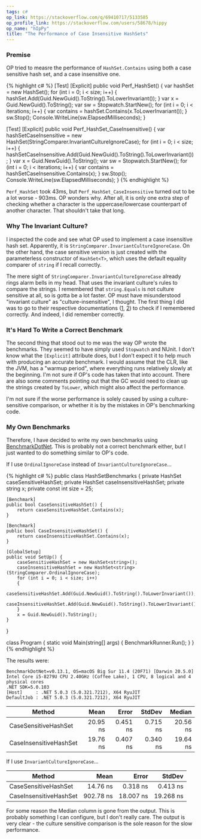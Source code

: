```yaml
---
tags: c#
op_link: https://stackoverflow.com/q/69410717/5133585
op_profile_link: https://stackoverflow.com/users/58678/hippy
op_name: "hIpPy"
title: "The Performance of Case Insensitive HashSets"
---
```


### Premise

OP tried to measre the performance of `HashSet.Contains` using both a case sensitive hash set, and a case insensitive one.

{% highlight c# %}
[Test]
[Explicit]
public void Perf_HashSet()
{
    var hashSet = new HashSet<string>();
    for (int i = 0; i < size; i++)
    {
        hashSet.Add(Guid.NewGuid().ToString().ToLowerInvariant());
    }
    var x = Guid.NewGuid().ToString();
    var sw = Stopwatch.StartNew();
    for (int i = 0; i < iterations; i++)
    {
        var contains = hashSet.Contains(x.ToLowerInvariant());
    }
    sw.Stop();
    Console.WriteLine(sw.ElapsedMilliseconds);
}

[Test]
[Explicit]
public void Perf_HashSet_CaseInsensitive()
{
    var hashSetCaseInsensitive = new HashSet<string>(StringComparer.InvariantCultureIgnoreCase);
    for (int i = 0; i < size; i++)
    {
        hashSetCaseInsensitive.Add(Guid.NewGuid().ToString().ToLowerInvariant());
    }
    var x = Guid.NewGuid().ToString();
    var sw = Stopwatch.StartNew();
    for (int i = 0; i < iterations; i++)
    {
        var contains = hashSetCaseInsensitive.Contains(x);
    }
    sw.Stop();
    Console.WriteLine(sw.ElapsedMilliseconds);
}
{% endhighlight %}

`Perf_HashSet` took 43ms, but `Perf_HashSet_CaseInsensitive` turned out to be a lot worse - 903ms. OP wonders why. After all, it is only one extra step of checking whether a character is the uppercase/lowercase counterpart of another character. That shouldn't take that long.

### Why The Invariant Culture?

I inspected the code and see what OP used to implement a case insensitive hash set. Apparently, it is `StringComparer.InvariantCultureIgnoreCase`. On the other hand, the case sensitive version is just created with the parameterless constructor of `HashSet<T>`, which uses the default equality comparer of `string` if I recall correctly.

The mere sight of `StringComparer.InvariantCultureIgnoreCase` already rings alarm bells in my head. That uses the invariant culture's rules to compare the strings. I remembered that `string.Equals` is not culture sensitive at all, so is gotta be a lot faster. OP must have misunderstood "invariant culture" as "culture-insensitive", I thought. The first thing I did was to go to their respective documentations ([1](https://docs.microsoft.com/en-us/dotnet/api/system.stringcomparer.invariantcultureignorecase?view=net-5.0), [2](https://docs.microsoft.com/en-us/dotnet/api/system.string.equals?view=net-5.0#System_String_Equals_System_String_)) to check if I remembered correctly. And indeed, I did remember correctly.

### It's Hard To Write a Correct Benchmark

The second thing that stood out to me was the way OP wrote the benchmarks. They seemed to have simply used `Stopwatch` and NUnit. I don't know what the `[Explicit]` attribute does, but I don't expect it to help much with producing an accurate benchmark. I would assume that the CLR, like the JVM, has a "warmup period", where everything runs relatively slowly at the beginning. I'm not sure if OP's code has taken that into account. There are also some comments pointing out that the GC would need to clean up the strings created by `ToLower`, which might also affect the performance.

I'm not sure if the worse performance is solely caused by using a culture-sensitive comparison, or whether it is by the mistakes in OP's benchmarking code.

### My Own Benchmarks

Therefore, I have decided to write my own benchmarks using [BenchmarkDotNet](https://benchmarkdotnet.org). This is probably not a correct benchmark either, but I just wanted to do something similar to OP's code.

If I use `OrdinalIgnoreCase` instead of `InvariantCultureIgnoreCase`...

{% highlight c# %}
public class HashSetBenchmarks {
    private HashSet<string> caseSensitiveHashSet;
    private HashSet<string> caseInsensitiveHashSet;
    private string x;
    private const int size = 25;

    [Benchmark]
    public bool CaseSensitiveHashSet() {
        return caseSensitiveHashSet.Contains(x);
    }
    
    [Benchmark]
    public bool CaseInsensitiveHashSet() {
        return caseInsensitiveHashSet.Contains(x);
    }

    [GlobalSetup]
    public void SetUp() {
        caseSensitiveHashSet = new HashSet<string>();
        caseInsensitiveHashSet = new HashSet<string>(StringComparer.OrdinalIgnoreCase);
        for (int i = 0; i < size; i++)
        {
            caseSensitiveHashSet.Add(Guid.NewGuid().ToString().ToLowerInvariant());
            caseInsensitiveHashSet.Add(Guid.NewGuid().ToString().ToLowerInvariant());
        }
        x = Guid.NewGuid().ToString();
    }
}

class Program
{
    static void Main(string[] args)
    {
        BenchmarkRunner.Run<HashSetBenchmarks>();
    }
}
{% endhighlight %}

The results were:

    BenchmarkDotNet=v0.13.1, OS=macOS Big Sur 11.4 (20F71) [Darwin 20.5.0]
    Intel Core i5-8279U CPU 2.40GHz (Coffee Lake), 1 CPU, 8 logical and 4 physical cores
    .NET SDK=5.0.103
    [Host]     : .NET 5.0.3 (5.0.321.7212), X64 RyuJIT
    DefaultJob : .NET 5.0.3 (5.0.321.7212), X64 RyuJIT


|                 Method |     Mean |    Error |   StdDev |   Median |
|----------------------- |---------:|---------:|---------:|---------:|
|   CaseSensitiveHashSet | 20.95 ns | 0.451 ns | 0.715 ns | 20.56 ns |
| CaseInsensitiveHashSet | 19.76 ns | 0.407 ns | 0.340 ns | 19.64 ns |

If I use `InvariantCultureIgnoreCase`...

|                 Method |      Mean |     Error |    StdDev |
|----------------------- |----------:|----------:|----------:|
|   CaseSensitiveHashSet |  14.76 ns |  0.318 ns |  0.413 ns |
| CaseInsensitiveHashSet | 902.78 ns | 18.007 ns | 19.268 ns |

For some reason the Median column is gone from the output. This is probably something I can configure, but I don't really care. The output is very clear - the culture sensitive comparison is the sole reason for the slow performance.